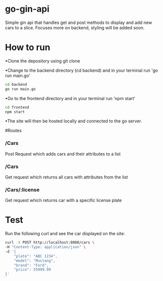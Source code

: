 # go-gin-api

Simple gin api that handles get and post methods to display and add new cars to a slice. Focuses more on backend, styling will be added soon.

# How to run 
•Clone the depository using git clone <repo url>

•Change to the backend directory (cd backend) and in your terminal run 'go run main.go'

```bash
cd backend
go run main.go
```


•Go to the frontend directory and in your terminal run 'npm start'

```bash
cd frontend
npm start
```

•The site will then be hosted locally and connected to the go server.

#Routes

<h3>/Cars</h3>
<p>Post Request which adds cars and their attributes to a list</p>

<h3>/Cars</h3>
<p>Get request which returns all cars with attributes from the list</p>

<h3>/Cars/:license</h3>
<p>Get request which returns car with a specific license plate</p>

# Test

Run the following curl and see the car displayed on the site:

```bash
curl -X POST http://localhost:8080/cars \
-H "Content-Type: application/json" \
-d '{
    "plate": "ABC 1234",
    "model": "Mustang",
    "brand": "Ford",
    "price": 55999.99
}'

```
